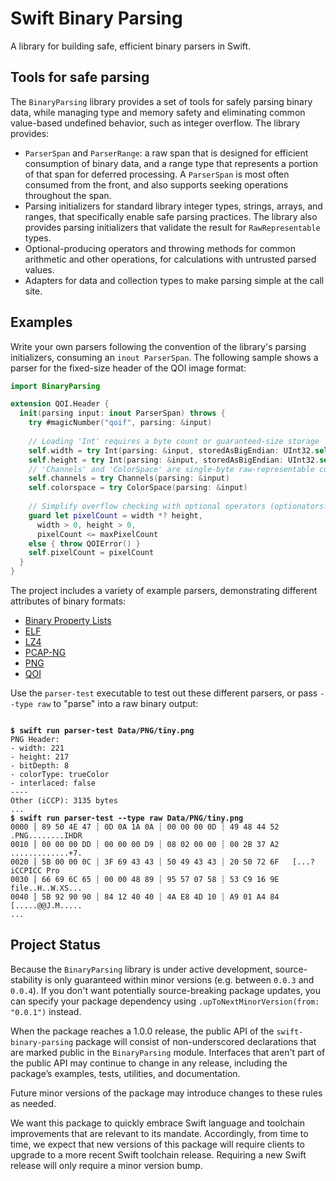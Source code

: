 # Swift Binary Parsing

A library for building safe, efficient binary parsers in Swift.

## Tools for safe parsing

The `BinaryParsing` library provides a set of tools for safely parsing binary
data, while managing type and memory safety and eliminating common value-based 
undefined behavior, such as integer overflow. The library provides:

- `ParserSpan` and `ParserRange`: a raw span that is designed for efficient 
  consumption of binary data, and a range type that represents a portion of that
  span for deferred processing. A `ParserSpan` is most often consumed from the 
  front, and also supports seeking operations throughout the span.
- Parsing initializers for standard library integer types, strings, arrays, and
  ranges, that specifically enable safe parsing practices. The library also 
  provides parsing initializers that validate the result for `RawRepresentable`
  types.
- Optional-producing operators and throwing methods for common arithmetic and
  other operations, for calculations with untrusted parsed values.
- Adapters for data and collection types to make parsing simple at the call 
  site. 
  
## Examples

Write your own parsers following the convention of the library's parsing 
initializers, consuming an `inout ParserSpan`. The following sample shows a 
parser for the fixed-size header of the QOI image format: 

```swift
import BinaryParsing

extension QOI.Header {
  init(parsing input: inout ParserSpan) throws {
    try #magicNumber("qoif", parsing: &input)
    
    // Loading 'Int' requires a byte count or guaranteed-size storage
    self.width = try Int(parsing: &input, storedAsBigEndian: UInt32.self)
    self.height = try Int(parsing: &input, storedAsBigEndian: UInt32.self)
    // 'Channels' and 'ColorSpace' are single-byte raw-representable custom types
    self.channels = try Channels(parsing: &input)
    self.colorspace = try ColorSpace(parsing: &input)
    
    // Simplify overflow checking with optional operators (optionators?)
    guard let pixelCount = width *? height,
      width > 0, height > 0,
      pixelCount <= maxPixelCount 
    else { throw QOIError() }
    self.pixelCount = pixelCount
  }
}
```

The project includes a variety of example parsers, demonstrating different 
attributes of binary formats:

- [Binary Property Lists](https://github.com/apple/swift-binary-parsing/blob/main/Examples/BPListParser/BinaryPList.swift)
- [ELF](https://github.com/apple/swift-binary-parsing/blob/main/Examples/ELFParser/ELF%2BParsing.swift)
- [LZ4](https://github.com/apple/swift-binary-parsing/blob/main/Examples/LZ4Parser/LZ4.swift)
- [PCAP-NG](https://github.com/apple/swift-binary-parsing/blob/main/Examples/PCAPNGParser/PCAPNG.swift)
- [PNG](https://github.com/apple/swift-binary-parsing/blob/main/Examples/PNGParser/PNG.swift)
- [QOI](https://github.com/apple/swift-binary-parsing/blob/main/Examples/QOIParser/QOI.swift)

Use the `parser-test` executable to test out these different parsers, or pass
`--type raw` to "parse" into a raw binary output:

<pre><code>
<b>$ swift run parser-test Data/PNG/tiny.png</b>
PNG Header:
- width: 221
- height: 217
- bitDepth: 8
- colorType: trueColor
- interlaced: false
----
Other (iCCP): 3135 bytes
...
<b>$ swift run parser-test --type raw Data/PNG/tiny.png</b>
0000 │ 89 50 4E 47 ┊ 0D 0A 1A 0A ┊ 00 00 00 0D ┊ 49 48 44 52   .PNG........IHDR
0010 │ 00 00 00 DD ┊ 00 00 00 D9 ┊ 08 02 00 00 ┊ 00 2B 37 A2   .............+7.
0020 │ 5B 00 00 0C ┊ 3F 69 43 43 ┊ 50 49 43 43 ┊ 20 50 72 6F   [...?iCCPICC Pro
0030 │ 66 69 6C 65 ┊ 00 00 48 89 ┊ 95 57 07 58 ┊ 53 C9 16 9E   file..H..W.XS...
0040 │ 5B 92 90 90 ┊ 84 12 40 40 ┊ 4A E8 4D 10 ┊ A9 01 A4 84   [.....@@J.M.....
...
</code></pre>

## Project Status

Because the `BinaryParsing` library is under active development,
source-stability is only guaranteed within minor versions (e.g. between `0.0.3` and `0.0.4`).
If you don't want potentially source-breaking package updates,
you can specify your package dependency using `.upToNextMinorVersion(from: "0.0.1")` instead.

When the package reaches a 1.0.0 release, the public API of the `swift-binary-parsing` package
will consist of non-underscored declarations that are marked public in the `BinaryParsing` module.
Interfaces that aren't part of the public API may continue to change in any release,
including the package’s examples, tests, utilities, and documentation. 

Future minor versions of the package may introduce changes to these rules as needed.

We want this package to quickly embrace Swift language and toolchain improvements that are relevant to its mandate.
Accordingly, from time to time,
we expect that new versions of this package will require clients to upgrade to a more recent Swift toolchain release.
Requiring a new Swift release will only require a minor version bump.
